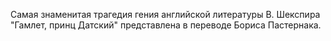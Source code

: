 <!--2015-12-07 20:39:41-->
Самая знаменитая трагедия гения английской литературы В. Шекспира "Гамлет, принц Датский" представлена в переводе Бориса Пастернака.